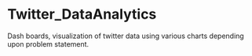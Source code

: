 # Twitter_DataAnalytics
Dash boards, visualization of twitter data using various charts depending upon problem statement.
